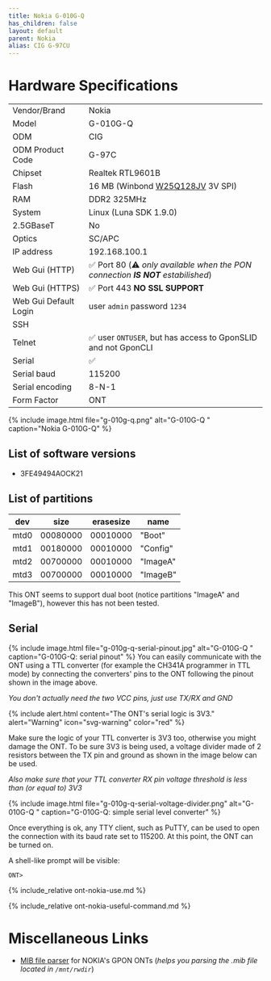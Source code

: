 ```yaml
---
title: Nokia G-010G-Q
has_children: false
layout: default
parent: Nokia
alias: CIG G-97CU
---
```


# Hardware Specifications

|                       |                                                                                                                   |
| --------------------- | ----------------------------------------------------------------------------------------------------------------- |
| Vendor/Brand          | Nokia                                                                                                             |
| Model                 | G-010G-Q                                                                                                          |
| ODM                   | CIG                                                                                                               |
| ODM Product Code      | G-97C                                                                                                            |
| Chipset               | Realtek RTL9601B                                                                                                  |
| Flash                 | 16 MB (Winbond [W25Q128JV](https://www.winbond.com/resource-files/w25q128jv%20revf%2003272018%20plus.pdf) 3V SPI) |
| RAM                   | DDR2 325MHz                                                                                                       |
| System                | Linux (Luna SDK 1.9.0)                                                                                            |
| 2.5GBaseT             | No                                                                                                                |
| Optics                | SC/APC                                                                                                            |
| IP address            | 192.168.100.1                                                                                                     |
| Web Gui (HTTP)        | ✅ Port 80 (⚠️ *only available when the PON connection **IS NOT** estabilished*)                                |
| Web Gui (HTTPS)       | ✅ Port 443 **NO SSL SUPPORT**                                                                                    |
| Web Gui Default Login | user `admin` password `1234`                                                                                      |
| SSH                   |                                                                                                                   |
| Telnet                | ✅ user `ONTUSER`, but has access to GponSLID and not GponCLI                                                     |
| Serial                | ✅                                                                                                                |
| Serial baud           | 115200                                                                                                            |
| Serial encoding       | 8-N-1                                                                                                             |
| Form Factor           | ONT                                                                                                               |

{% include image.html file="g-010g-q.png"  alt="G-010G-Q " caption="Nokia G-010G-Q" %}

## List of software versions
- 3FE49494AOCK21

## List of partitions

| dev  | size     | erasesize | name     |
| ---- | -------- | --------- | -------- |
| mtd0 | 00080000 | 00010000  | "Boot"   |
| mtd1 | 00180000 | 00010000  | "Config" |
| mtd2 | 00700000 | 00010000  | "ImageA" |
| mtd3 | 00700000 | 00010000  | "ImageB" |

This ONT seems to support dual boot (notice partitions "ImageA" and "ImageB"), however this has not been tested. 

## Serial

{% include image.html file="g-010g-q-serial-pinout.jpg"  alt="G-010G-Q " caption="G-010G-Q: serial pinout" %}
You can easily communicate with the ONT using a TTL converter (for example the CH341A programmer in TTL mode) by connecting the converters' pins to the ONT following the pinout shown in the image above.

*You don't actually need the two VCC pins, just use TX/RX and GND*

{% include alert.html content="The ONT's serial logic is 3V3." alert="Warning"  icon="svg-warning" color="red" %}

Make sure the logic of your TTL converter is 3V3 too, otherwise you might damage the ONT. To be sure 3V3 is being used, a voltage divider made of 2 resistors between the TX pin and ground as shown in the image below can be used.

*Also make sure that your TTL converter RX pin voltage threshold is less than (or equal to) 3V3*

{% include image.html file="g-010g-q-serial-voltage-divider.png"  alt="G-010G-Q " caption="G-010G-Q: simple serial level converter" %}

Once everything is ok, any TTY client, such as PuTTY, can be used to open the connection with its baud rate set to 115200. At this point, the ONT can be turned on.

A shell-like prompt will be visible:
```
ONT>
```

{% include_relative ont-nokia-use.md %}

{% include_relative ont-nokia-useful-command.md %}

# Miscellaneous Links
- [MIB file parser](https://github.com/nanomad/nokia-ont-mib-parser) for NOKIA's GPON ONTs (*helps you parsing the .mib file located in `/mnt/rwdir`*)


